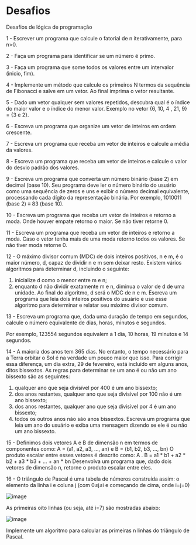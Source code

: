 # Desafios
Desafios de lógica de programação


1 - Escrever um programa que calcule o fatorial de n iterativamente, para n>0.

2 - Faça um programa para identificar se um número é primo.

3 - Faça um programa que some todos os valores entre um intervalor (inicio, fim).

4 - Implemente um método que calcule os primeiros N termos da sequência de Fibonacci e salve em um vetor. Ao final imprima o vetor resultante.

5 - Dado um vetor qualquer sem valores repetidos, descubra qual é o índice do maior valor e o índice do menor valor. Exemplo no vetor {6, 10, 4 , 21, 9} = {3 e 2}.

6 - Escreva um programa que organize um vetor de inteiros em ordem crescente.

7 - Escreva um programa que receba um vetor de inteiros e calcule a média da valores.

8 - Escreva um programa que receba um vetor de inteiros e calcule o valor do desvio padrão dos valores.

9 - Escreva um programa que converta um número binário (base 2) em decimal (base 10). Seu programa deve ler o número binário do usuário como uma sequência de zeros e uns e exibir o número decimal equivalente, processando cada dígito da representação binária. Por exemplo, 1010011 (base 2) ≡ 83 (base 10).

10 - Escreva um programa que receba um vetor de inteiros e retorno a moda. Onde houver empate retorno o maior. Se não tiver retorne 0.

11 - Escreva um programa que receba um vetor de inteiros e retorno a moda. Caso o vetor tenha mais de uma moda retorno todos os valores. Se não tiver moda retorne 0.

12 - O máximo divisor comum (MDC) de dois inteiros positivos, n e m, é o maior número, d, capaz de dividir n e m sem deixar resto. Existem vários algoritmos para determinar d, incluindo o seguinte:
1. inicialize d como o menor entre m e n;
2. enquanto d não dividir exatamente m e n, diminua o valor de d de uma unidade.
Ao final do algoritmo, d será o MDC de n e m. Escreva um programa que leia dois inteiros positivos do usuário e use esse algoritmo para determinar e relatar seu máximo divisor comum.

13 - Escreva um programa que, dada uma duração de tempo em segundos, calcule o número equivalente de dias, horas, minutos e segundos.

Por exemplo, 123554 segundos equivalem a 1 dia, 10 horas, 19 minutos e 14 segundos. 

14 - A maioria dos anos tem 365 dias. No entanto, o tempo necessário para a Terra orbitar o Sol é na verdade um pouco maior que isso. Para corrigir essa diferença, um dia extra, 29 de fevereiro, está incluído em alguns anos, ditos bissextos. As regras para determinar se um ano é ou não um ano bissexto são as seguintes:
1. qualquer ano que seja divisível por 400 é um ano bissexto;
2. dos anos restantes, qualquer ano que seja divisível por 100 não é um ano bissexto;
3. dos anos restantes, qualquer ano que seja divisível por 4 é um ano bissexto;
4. todos os outros anos não são anos bissextos.
Escreva um programa que leia um ano do usuário e exiba uma mensagem dizendo se ele é ou não um ano bissexto.

15 - Definimos dois vetores A e B de dimensão n em termos de componentes como:
         A = (a1, a2, a3, ..., an) e B = (b1, b2, b3, ..., bn)
     O produto escalar entre esses vetores é descrito como:
        A . B = a1 * b1 + a2 * b2 + a3 * b3 + ... + an * bn
Desenvolva um programa que, dado dois vetores de dimensão n, retorne o produto escalar entre eles.

16 - O triângulo de Pascal é uma tabela de números construída assim: o elemento da linha i e coluna j (com 0≤j≤i e começando de cima, onde i=j=0) 


![image](https://user-images.githubusercontent.com/117191255/230794038-f3dbf14d-b946-4393-9271-f820767b8520.png)


As primeiras oito linhas (ou seja, até i=7) são mostradas abaixo:


![image](https://user-images.githubusercontent.com/117191255/230794317-28a6b57e-5548-4da4-bbfd-ae07b90950e2.png)


Implemente um algoritmo para calcular as primeiras n linhas do triângulo de Pascal.
